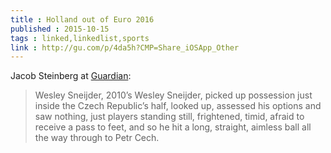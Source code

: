 ```yaml
---
title : Holland out of Euro 2016
published : 2015-10-15
tags : linked,linkedlist,sports
link : http://gu.com/p/4da5h?CMP=Share_iOSApp_Other
---
```


Jacob Steinberg at [Guardian](http://gu.com/p/4da5h?CMP=Share_iOSApp_Other):

> Wesley Sneijder, 2010’s Wesley Sneijder, picked up possession just inside the Czech Republic’s half, looked up, assessed his options and saw nothing, just players standing still, frightened, timid, afraid to receive a pass to feet, and so he hit a long, straight, aimless ball all the way through to Petr Cech.